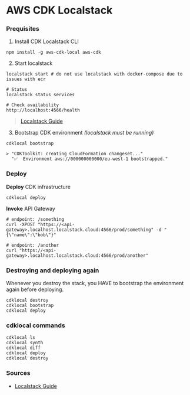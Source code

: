 # AWS CDK Localstack 

### Prequisites
1. Install CDK Localstack CLI
```shell
npm install -g aws-cdk-local aws-cdk
```
2. Start localstack 
```shell
localstack start # do not use localstack with docker-compose due to issues with ecr

# Status
localstack status services

# Check availability
http://localhost:4566/health
```
> [Localstack Guide](https://github.com/HakimiX/localstack-playground)

3. Bootstrap CDK environment _(localstack must be running)_
```shell
cdklocal bootstrap

> "CDKToolkit: creating CloudFormation changeset..."
  "✅  Environment aws://000000000000/eu-west-1 bootstrapped."
```

### Deploy 
**Deploy** CDK infrastructure 
```shell
cdklocal deploy
```
**Invoke** API Gateway
```shell
# endpoint: /something 
curl -XPOST "https://<api-gateway>.localhost.localstack.cloud:4566/prod/something" -d "{\"name\":\"bob\"}"

# endpoint: /another
curl "https://<api-gateway>.localhost.localstack.cloud:4566/prod/another"
```

### Destroying and deploying again
Whenever you destroy the stack, you HAVE to bootstrap the environment
again before deploying.
```shell
cdklocal destroy
cdklocal bootstrap
cdklocal deploy
```

### cdklocal commands
```shell
cdklocal ls
cdklocal synth
cdklocal diff
cdklocal deploy
cdklocal destroy
```

### Sources

* [Localstack Guide](https://dev.to/_mikigraf/localstack-cdk-local-aws-development-58ff)